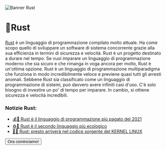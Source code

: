 ![Banner Rust](/bennerrust.png)

# 🔧Rust  
###
[Rust][rust] è un linguaggio di programmazione compilato molto attuale. Ha come scopo quello di sviluppare un software di sistema concorrente grazie alla sua efficienza in termini di sicurezza e velocità.
Rust è un progetto destinato a durare nel tempo. Se vuoi imparare un linguaggio di programmazione moderno che sia sicuro e che rimanga in voga ancora per molto, Rust è un'ottima opzione. 
Rust è un linguaggio di programmazione multiparadigma che funziona in modo incredibilmente veloce e previene quasi tutti gli arresti anomali.
Sebbene Rust sia classificato come un linguaggio di programmazione di sistemi, può davvero avere infiniti casi d'uso. C'è solo bisogno di investire un po' di tempo per imparare. In cambio, si ottiene sicurezza e velocità incredibili.



### Notizie Rust:
- [💰🥇 Rust è il linguaggio di programmazione più pagato del 2021 ](https://hitechglitz.com/italy/spostati-su-python-rust-e-il-linguaggio-di-programmazione-piu-pagato-del-2021/)
- [♻️🥈 Rust è il secondo linguaggio più ecologico](https://www.genbeta.com/desarrollo/c-lenguaje-programacion-verde-seguido-cerca-rust-que-consumen-energia-al-ejecutar-algoritmos)
- [🐧🥈 Rust: presto arriverà nel codice sorgente del KERNEL LINUX ](https://www.lffl.org/2020/07/rust-kernel-linux.html)


[<button type="button" class="btn btn-outline-dark">Ora cominciamo!</button>](/rust/variables.md)

[rust]: https://www.rust-lang.org/es/



